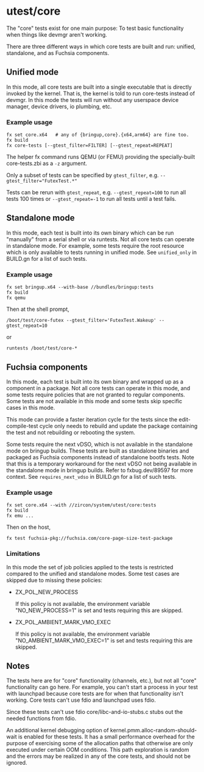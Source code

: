 # utest/core

The "core" tests exist for one main purpose:
To test basic functionality when things like devmgr aren't working.

There are three different ways in which core tests are built and run:
unified, standalone, and as Fuchsia components.

## Unified mode

In this mode, all core tests are built into a single executable that
is directly invoked by the kernel. That is, the kernel is told to run
core-tests instead of devmgr.  In this mode the tests will run without
any userspace device manager, device drivers, io plumbing, etc.

### Example usage

```
fx set core.x64   # any of {bringup,core}.{x64,arm64} are fine too.
fx build
fx core-tests [--gtest_filter=FILTER] [--gtest_repeat=REPEAT]
```

The helper fx command runs QEMU (or FEMU) providing the
specially-built core-tests.zbi as a `-z` argument.

Only a subset of tests can be specified by `gtest_filter`, e.g.
`--gtest_filter="FutexTest.*"`

Tests can be rerun with `gtest_repeat`, e.g.
`--gtest_repeat=100` to run all tests 100 times or
`--gtest_repeat=-1` to run all tests until a test fails.

## Standalone mode

In this mode, each test is built into its own binary which can be run
"manually" from a serial shell or via runtests.  Not all core tests
can operate in standalone mode.  For example, some tests require the
root resource which is only available to tests running in unified
mode.  See `unified_only` in BUILD.gn for a list of such tests.

### Example usage

```
fx set bringup.x64 --with-base //bundles/bringup:tests
fx build
fx qemu
```

Then at the shell prompt,

```
/boot/test/core-futex --gtest_filter='FutexTest.Wakeup' --gtest_repeat=10
```

or

```
runtests /boot/test/core-*
```

## Fuchsia components

In this mode, each test is built into its own binary and wrapped up as a
component in a package. Not all core tests can operate in this mode, and some
tests require policies that are not granted to regular components. Some tests
are not available in this mode and some tests skip specific cases in this mode.

This mode can provide a faster iteration cycle for the tests since the
edit-compile-test cycle only needs to rebuild and update the package containing
the test and not rebuilding or rebooting the system.

Some tests require the next vDSO, which is not available in the
standalone mode on bringup builds. These tests are built as standalone
binaries and packaged as Fuchsia components instead of standalone bootfs
tests. Note that this is a temporary workaround for the next vDSO not
being available in the standalone mode in bringup builds. Refer to
fxbug.dev/89597 for more context. See `requires_next_vdso` in BUILD.gn
for a list of such tests.


### Example usage

```
fx set core.x64 --with //zircon/system/utest/core:tests
fx build
fx emu ...
```

Then on the host,
```
fx test fuchsia-pkg://fuchsia.com/core-page-size-test-package
```

### Limitations

In this mode the set of job policies applied to the tests is restricted compared
to the unified and standalone modes. Some test cases are skipped due to missing
these policies:

* ZX_POL_NEW_PROCESS

  If this policy is not available, the environment variable "NO_NEW_PROCESS=1" is
set and tests requiring this are skipped.

* ZX_POL_AMBIENT_MARK_VMO_EXEC

  If this policy is not available, the environment variable
"NO_AMBIENT_MARK_VMO_EXEC=1" is set and tests requiring this are skipped.


## Notes

The tests here are for "core" functionality (channels, etc.), but
not all "core" functionality can go here.  For example, you can't
start a process in your test with launchpad because core tests are for
when that functionality isn't working.  Core tests can't use fdio and
launchpad uses fdio.

Since these tests can't use fdio core/libc-and-io-stubs.c stubs out the needed
functions from fdio.

An additional kernel debugging option of kernel.pmm.alloc-random-should-wait is
enabled for these tests. It has a small performance overhead for the purpose of
exercising some of the allocation paths that otherwise are only executed under
certain OOM conditions. This path exploration is random and the errors may be
realized in any of the core tests, and should not be ignored.
